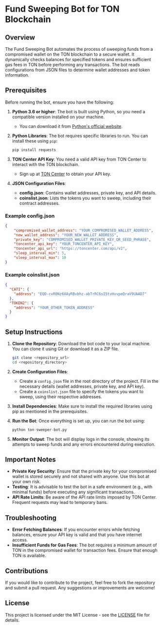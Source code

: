 
# Fund Sweeping Bot for TON Blockchain

## Overview

The Fund Sweeping Bot automates the process of sweeping funds from a compromised wallet on the TON blockchain to a secure wallet. It dynamically checks balances for specified tokens and ensures sufficient gas fees in TON before performing any transactions. The bot reads configurations from JSON files to determine wallet addresses and token information.

## Prerequisites

Before running the bot, ensure you have the following:

1.  **Python 3.6 or higher**: The bot is built using Python, so you need a compatible version installed on your machine.
    
    -   You can download it from [Python's official website](https://www.python.org/downloads/).
2.  **Python Libraries**: The bot requires specific libraries to run. You can install these using `pip`:
    ```python
    pip install requests
    ```
3.  **TON Center API Key**: You need a valid API key from TON Center to interact with the TON blockchain.
    
    -   Sign up at [TON Center](https://toncenter.com/) to obtain your API key.
4.  **JSON Configuration Files**:
    
    -   **config.json**: Contains wallet addresses, private key, and API details.
    -   **coinslist.json**: Lists the tokens you want to sweep, including their contract addresses.

### Example config.json
```json
{
    "compromised_wallet_address": "YOUR_COMPROMISED_WALLET_ADDRESS",
    "new_wallet_address": "YOUR_NEW_WALLET_ADDRESS",
    "private_key": "COMPROMISED_WALLET_PRIVATE_KEY_OR_SEED_PHRASE",
    "toncenter_api_key": "YOUR_TONCENTER_API_KEY",
    "toncenter_api_url": "https://toncenter.com/api/v2",
    "sleep_interval_min": 5,
    "sleep_interval_max": 10
}
```
### Example coinslist.json
```json
{
  "CATI": {
    "address": "EQD-cvR0Nz6XAyRBvbhz-abTrRC6sI5tvHvvpeQraV9UAAD7"
  },
  "TOKEN2": {
    "address": "YOUR_OTHER_TOKEN_ADDRESS"
  }
}
```
## Setup Instructions

1.  **Clone the Repository**: Download the bot code to your local machine. You can clone it using Git or download it as a ZIP file.
    ```bash    
    git clone <repository_url>
    cd <repository_directory>
    ```
2.  **Create Configuration Files**:
    
    -   Create a `config.json` file in the root directory of the project. Fill in the necessary details (wallet addresses, private key, and API key).
    -   Create a `coinslist.json` file to specify the tokens you want to sweep, using their respective addresses.
3.  **Install Dependencies**: Make sure to install the required libraries using pip as mentioned in the prerequisites.
    
4.  **Run the Bot**: Once everything is set up, you can run the bot using:
    ```python    
    python ton-sweeper-bot.py
    ```
5.  **Monitor Output**: The bot will display logs in the console, showing its attempts to sweep funds and any errors encountered during execution.
    

## Important Notes

-   **Private Key Security**: Ensure that the private key for your compromised wallet is stored securely and not shared with anyone. Use this bot at your own risk.
-   **Testing**: It is advisable to test the bot in a safe environment (e.g., with minimal funds) before executing any significant transactions.
-   **API Rate Limits**: Be aware of the API rate limits imposed by TON Center. Frequent requests may lead to temporary bans.

## Troubleshooting

-   **Error Fetching Balances**: If you encounter errors while fetching balances, ensure your API key is valid and that you have internet access.
-   **Insufficient Funds for Gas Fees**: The bot requires a minimum amount of TON in the compromised wallet for transaction fees. Ensure that enough TON is available.

## Contributions

If you would like to contribute to the project, feel free to fork the repository and submit a pull request. Any suggestions or improvements are welcome!

## License

This project is licensed under the MIT License - see the [LICENSE](https://github.com/amworx/TON-Sweeper-Bot/blob/8175da217b70c2eed1320dad0b859c8a982fb6f1/LICENSE) file for details.
